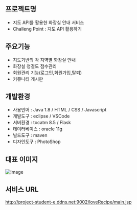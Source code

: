 ## 프로젝트명
- 지도 API를 활용한 화장실 안내 서비스 
- Challeng Point : 지도 API 활용하기
## 주요기능
- 지도기반의 각 지역별 화장실 안내
- 화장실 청결도 점수관리
- 회원관리 기능(로그인,회원가입,탈퇴)
- 커뮤니티 게시판
## 개발환경
- 사용언어 : Java 1.8 / HTML / CSS / Javascript
- 개발도구 : eclipse / VSCode
- 서버환경 : tocatm 8.5 / Flask
- 데이터베이스 : oracle 11g
- 빌드도구 : maven
- 디자인도구 : PhotoShop
## 대표 이미지
![image](https://user-images.githubusercontent.com/15371940/153333491-793f0e31-c1b7-47d2-b3e1-db86ec615f3c.png)
## 서비스 URL
http://project-student-e.ddns.net:9002/loveRecipe/main.jsp
